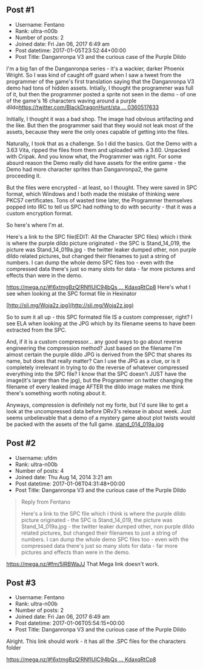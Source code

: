 ## Post #1
- Username: Fentano
- Rank: ultra-n00b
- Number of posts: 2
- Joined date: Fri Jan 06, 2017 6:49 am
- Post datetime: 2017-01-05T23:52:44+00:00
- Post Title: Danganronpa V3 and the curious case of the Purple Dildo

I'm a big fan of the Danganronpa series - it's a wackier, darker Phoenix Wright. So I was kind of caught off guard when I saw a tweet from the programmer of the game's first translation saying that the Danganronpa V3 demo had tons of hidden assets. Intially, I thought the programmer was full of it, but then the programmer posted a sprite not seen in the demo - of one of the game's 16 characters waving around a purple dildo[https://twitter.com/BlackDragonHunt/sta ... 0360517633](https://twitter.com/BlackDragonHunt/status/816428520360517633)

Initially, I thought it was a bad shop. The image had obvious artifacting and the like. But then the programmer said that they would not leak most of the assets, because they were the only ones capable of getting into the files.  


Naturally, I took that as a challenge. So I did the basics. Got the Demo with a 3.63 Vita, ripped the files from them and uploaded with a 3.60. Unpacked with Cripak. And you know what, the Programmer was right. For some absurd reason the Demo really did have assets for the entire game - the Demo had more character sprites than Danganronpa2, the game proceeding it.

But the files were encrypted - at least, so I thought. They were saved in SPC format, which Windows and I both made the mistake of thinking were PKCS7 certificates. Tons of wasted time later, the Programmer themselves popped into IRC to tell us SPC had nothing to do with security - that it was a custom encryption format.

So here's where I'm at.

Here's a link to the SPC file(EDIT: All the Character SPC files) which i think is where the purple dildo picture originated - the SPC is Stand_14_019, the picture was Stand_14_019a.jpg - the twitter leaker dumped other, non purple dildo related pictures, but changed their filenames to just a string of numbers. I can dump the whole demo SPC files too - even with the compressed data there's just so many slots for data - far more pictures and effects than were in the demo.

[https://mega.nz/#!6xtmgBzQ!RNfIUlC94bQs ... KdaxqRtCp8](https://mega.nz/#!6xtmgBzQ!RNfIUlC94bQs4YPTVD0GuMFTi3LfqeIMrKdaxqRtCp8)
Here's what I see when looking at the SPC format file in Hexinator 

[http://sli.mg/Woja2z.jpg](http://sli.mg/Woja2z.jpg)

So to sum it all up - this SPC formated file IS a custom compresser, right? I see ELA when looking at the JPG which by its filename seems to have been extracted from the SPC. 

And, if it is a custom compressor... any good ways to go about reverse engineering the compression method? Just based on the filename I'm almost certain the purple dildo JPG is derived from the SPC that shares its name, but does that really matter? Can I use the JPG as a clue, or is it completely irrelevant in trying to do the reverse of whatever compressed everything into the SPC file? I know that the SPC doesn't JUST have the image(it's larger than the jpg), but the Programmer on twitter changing the filename of every leaked image AFTER the dildo image makes me think there's something worth noting about it.

Anyways, compression is definitely not my forte, but I'd sure like to get a look at the uncompressed data before DRv3's release in about week. Just seems unbelievable that a demo of a mystery game about plot twists would be packed with the assets of the full game.
[stand_014_019a.jpg](https://xentaxbackup.github.io/file/12160_stand_014_019a.jpg)
## Post #2
- Username: ufdm
- Rank: ultra-n00b
- Number of posts: 4
- Joined date: Thu Aug 14, 2014 3:21 am
- Post datetime: 2017-01-06T04:31:48+00:00
- Post Title: Danganronpa V3 and the curious case of the Purple Dildo

> Reply from Fentano
>
> Here's a link to the SPC file which i think is where the purple dildo picture originated - the SPC is Stand_14_019, the picture was Stand_14_019a.jpg - the twitter leaker dumped other, non purple dildo related pictures, but changed their filenames to just a string of numbers. I can dump the whole demo SPC files too - even with the compressed data there's just so many slots for data - far more pictures and effects than were in the demo.

https://mega.nz/#fm/5lRBWaJJ
That Mega link doesn't work.
## Post #3
- Username: Fentano
- Rank: ultra-n00b
- Number of posts: 2
- Joined date: Fri Jan 06, 2017 6:49 am
- Post datetime: 2017-01-06T05:54:15+00:00
- Post Title: Danganronpa V3 and the curious case of the Purple Dildo

Alright. This link should work - it has all the .SPC files for the characters folder

[https://mega.nz/#!6xtmgBzQ!RNfIUlC94bQs ... KdaxqRtCp8](https://mega.nz/#!6xtmgBzQ!RNfIUlC94bQs4YPTVD0GuMFTi3LfqeIMrKdaxqRtCp8)
